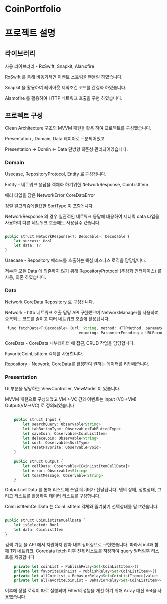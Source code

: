 # CoinPortfolio
### 

# 프로젝트 설명

## 라이브러리

사용 라이브러리 - RxSwift, Snapkit, Alamofire

RxSwift 를 통해 비동기적인 이벤트 스트림을 핸들링 하였습니다. 

Snapkit 을 활용하여 레이아웃 제약조건 코드를 간결화 하였습니다. 

Alamofire 를 활용하여 HTTP 네트워크 호출을 구현 하였습니다.

## 프로젝트 구성

Clean Architecture 구조의 MVVM 패턴을 활용 하여 프로젝트를 구성했습니다.

Presentation , Domain, Data 레이어로 구분되어있고

Presentation → Domin ← Data 단방향 의존성 관리되어있습니다.

### Domain

Usecase, RepositoryProtocol, Entity 로 구성됩니다.

Entity - 네트워크 응답을 객체화 하기위한 NetworkResponse, CoinListItem

에러 타입을 담은 NetworkError CoreDataError 

정렬 알고리즘에필요한 SortType 이 포함됩니다.

NetworkResponse 의 경우 일관적인 네트워크 응답에 대응하여 제너릭 data 타입을 사용하여 다른 네트워크 호출에도 사용될수 있습니다.

```jsx

public struct NetworkResponse<T: Decodable>: Decodable {
    let success: Bool
    let data: T?
}

```

Usecase - Repository 메소드를 호출하는 핵심 비즈니스 로직을 담당합니다.

저수준 모듈 Data 에 의존하지 않기 위해 RepositoryProtocol (추상화 인터페이스) 를 사용, 의존 하였습니다.

### Data

Network CoreData Repository 로 구성됩니다.

Network - http 네트워크 호출 담당 API 구현했으며 NetworkManager를 사용하여 중복되는 코드를 줄이고 여러 네트워크 호출에 활용됩니다. 

```jsx
 func fetchData<T:Decodable> (url: String, method: HTTPMethod, parameters: Parameters? = nil,
                                 encoding: ParameterEncoding = URLEncoding.default) async -> Result<T?, NetworkError>
```

CoreData - CoreData 내부데이터 에 접근, CRUD 작업을 담당합니다.

FavoriteCoinListItem 객체를 사용합니다.

Repository - Network, CoreData를 활용하여 원하는 데이터를 리턴해줍니다.

### Presentation

UI 부분을 담당하는 ViewController, ViewModel 이 있습니다.

MVVM 패턴으로 구성되었고 VM ←VC 간의 이벤트는 Input (VC→VM) Output(VM→VC) 로 정의되었습니다

```jsx
  
    public struct Input {
        let searchQuery: Observable<String>
        let tabButtonType: Observable<TabButtonType>
        let saveCoin: Observable<CoinListItem>
        let deleceCoin: Observable<String>
        let sort: Observable<SortType>
        let resetFavorite: Observable<Void>
    }
    
    public struct Output {
        let cellData: Observable<[CoinListItemCellData]>
        let error: Observable<String>
        let toastMessage: Observable<String>
    }
```

Output.cellData 를 통해 리스트에 쓰일 데이터가 전달됩니다. 탭의 상태, 정렬상태, 그리고 리스트를 활용하여 데이터 리스트를 구성합니다.

CoinListItemCellData 는 CoinListItem 객체와 즐겨찾기 선택상태를 담고있습니다.

```jsx

public struct CoinListItemCellData {
    let isSelected: Bool
    let data: CoinListItem
}

```

검색 기능 을 API 에서 지원하지 않아 내부 필터링으로 구현했습니다. 따라서 init과 함께 1회 네트워크, Coredata  fetch 이후 전체 리스트를 저장하여 query 필터링후 리스트를 제공합니다

```jsx
    private let coinList = PublishRelay<Set<CoinListItem>>()
    private let favoriteCoinList = PublishRelay<Set<CoinListItem>>()
    private let allCoinList = BehaviorRelay<Set<CoinListItem>>(value: [])
    private let allFavoriteCoinList = BehaviorRelay<Set<CoinListItem>>(value: [])

```

이후에 정렬 로직이 따로 실행되며 Filter의 성능을 개선 하기 위해 Array 대신 Set을 사용했습니다
